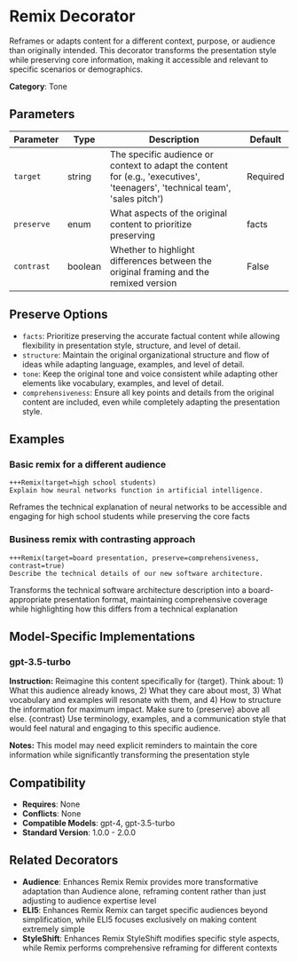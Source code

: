 # Remix Decorator

Reframes or adapts content for a different context, purpose, or audience than originally intended. This decorator transforms the presentation style while preserving core information, making it accessible and relevant to specific scenarios or demographics.

**Category**: Tone

## Parameters

| Parameter | Type | Description | Default |
|-----------|------|-------------|--------|
| `target` | string | The specific audience or context to adapt the content for (e.g., 'executives', 'teenagers', 'technical team', 'sales pitch') | Required |
| `preserve` | enum | What aspects of the original content to prioritize preserving | facts |
| `contrast` | boolean | Whether to highlight differences between the original framing and the remixed version | False |

## Preserve Options

- `facts`: Prioritize preserving the accurate factual content while allowing flexibility in presentation style, structure, and level of detail.
- `structure`: Maintain the original organizational structure and flow of ideas while adapting language, examples, and level of detail.
- `tone`: Keep the original tone and voice consistent while adapting other elements like vocabulary, examples, and level of detail.
- `comprehensiveness`: Ensure all key points and details from the original content are included, even while completely adapting the presentation style.

## Examples

### Basic remix for a different audience

```
+++Remix(target=high school students)
Explain how neural networks function in artificial intelligence.
```

Reframes the technical explanation of neural networks to be accessible and engaging for high school students while preserving the core facts

### Business remix with contrasting approach

```
+++Remix(target=board presentation, preserve=comprehensiveness, contrast=true)
Describe the technical details of our new software architecture.
```

Transforms the technical software architecture description into a board-appropriate presentation format, maintaining comprehensive coverage while highlighting how this differs from a technical explanation

## Model-Specific Implementations

### gpt-3.5-turbo

**Instruction:** Reimagine this content specifically for {target}. Think about: 1) What this audience already knows, 2) What they care about most, 3) What vocabulary and examples will resonate with them, and 4) How to structure the information for maximum impact. Make sure to {preserve} above all else. {contrast} Use terminology, examples, and a communication style that would feel natural and engaging to this specific audience.

**Notes:** This model may need explicit reminders to maintain the core information while significantly transforming the presentation style


## Compatibility

- **Requires**: None
- **Conflicts**: None
- **Compatible Models**: gpt-4, gpt-3.5-turbo
- **Standard Version**: 1.0.0 - 2.0.0

## Related Decorators

- **Audience**: Enhances Remix Remix provides more transformative adaptation than Audience alone, reframing content rather than just adjusting to audience expertise level
- **ELI5**: Enhances Remix Remix can target specific audiences beyond simplification, while ELI5 focuses exclusively on making content extremely simple
- **StyleShift**: Enhances Remix StyleShift modifies specific style aspects, while Remix performs comprehensive reframing for different contexts
